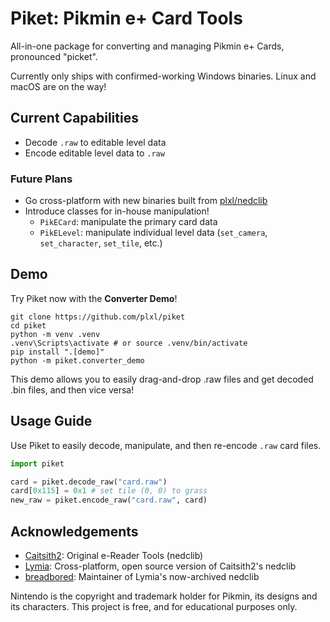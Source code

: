 # Piket: Pikmin e+ Card Tools
All-in-one package for converting and managing Pikmin e+ Cards, pronounced "picket".

Currently only ships with confirmed-working Windows binaries. Linux and macOS are on the way!

## Current Capabilities
- Decode `.raw` to editable level data
- Encode editable level data to `.raw`

### Future Plans
- Go cross-platform with new binaries built from [plxl/nedclib](https://github.com/plxl/nedclib)
- Introduce classes for in-house manipulation!
  - `PikECard`: manipulate the primary card data
  - `PikELevel`: manipulate individual level data (`set_camera`, `set_character`, `set_tile`, etc.)

## Demo
Try Piket now with the **Converter Demo**!
```
git clone https://github.com/plxl/piket
cd piket
python -m venv .venv
.venv\Scripts\activate # or source .venv/bin/activate
pip install ".[demo]"
python -m piket.converter_demo
```
This demo allows you to easily drag-and-drop .raw files and get decoded .bin files, and then vice versa!

## Usage Guide
Use Piket to easily decode, manipulate, and then re-encode `.raw` card files.
```py
import piket

card = piket.decode_raw("card.raw")
card[0x115] = 0x1 # set tile (0, 0) to grass
new_raw = piket.encode_raw("card.raw", card)
```

## Acknowledgements
- [Caitsith2](https://caitsith2.com/ereader/devtools.htm): Original e-Reader Tools (nedclib)
- [Lymia](https://github.com/Lymia/nedclib): Cross-platform, open source version of Caitsith2's nedclib
- [breadbored](https://github.com/breadbored/nedclib): Maintainer of Lymia's now-archived nedclib

Nintendo is the copyright and trademark holder for Pikmin, its designs and its characters. This project is free, and for educational purposes only.
